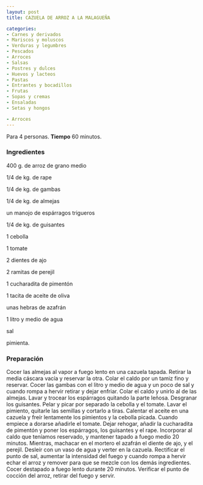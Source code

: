 ```yaml
---
layout: post
title: CAZUELA DE ARROZ A LA MALAGUEÑA

categories:
- Carnes y derivados
- Mariscos y moluscos
- Verduras y legumbres
- Pescados
- Arroces
- Salsas
- Postres y dulces
- Huevos y lacteos
- Pastas
- Entrantes y bocadillos
- Frutas
- Sopas y cremas
- Ensaladas
- Setas y hongos

- Arroces
---
```

Para 4 personas.
<b>Tiempo</b> 60 minutos.

<h3>Ingredientes</h3>

400 g. de arroz de grano medio

1/4 de kg. de rape

1/4 de kg. de gambas

1/4 de kg. de almejas

un manojo de espárragos trigueros

1/4 de kg. de guisantes

1 cebolla

1 tomate

2 dientes de ajo

2 ramitas de perejil

1 cucharadita de pimentón

1 tacita de aceite de oliva

unas hebras de azafrán

1 litro y medio de agua

sal

pimienta.

<h3>Preparación</h3>

Cocer las almejas al vapor a fuego lento en una cazuela tapada. Retirar la media cáscara vacía y reservar la otra. Colar el caldo por un tamiz fino y reservar. Cocer las gambas con el litro y medio de agua y un poco de sal y cuando rompa a hervir retirar y dejar enfriar. Colar el caldo y unirlo al de las almejas. Lavar y trocear los espárragos quitando la parte leñosa. Desgranar los guisantes. Pelar y picar por separado la cebolla y el tomate. Lavar el pimiento, quitarle las semillas y cortarlo a tiras. Calentar el aceite en una cazuela y freír lentamente los pimientos y la cebolla picada. Cuando empiece a dorarse añadirle el tomate. Dejar rehogar, añadir la cucharadita de pimentón y poner los espárragos, los guisantes y el rape. Incorporar al caldo que teníamos reservado, y mantener tapado a fuego medio 20 minutos. Mientras, machacar en el mortero el azafrán el diente de ajo, y el perejil. Desleír con un vaso de agua y verter en la cazuela. Rectificar el punto de sal, aumentar la intensidad del fuego y cuando rompa a hervir echar el arroz y remover para que se mezcle con los demás ingredientes. Cocer destapado a fuego lento durante 20 minutos. Verificar el punto de cocción del arroz, retirar del fuego y servir.

